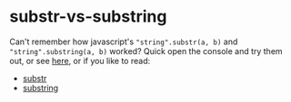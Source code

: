 # substr-vs-substring

Can't remember how javascript's `"string".substr(a, b)` and `"string".substring(a, b)` worked? Quick open the console and
try them out, or see [here](https://tipdbmp.github.io/substr-vs-substring/), or if you like to read:

* [substr](https://developer.mozilla.org/en-US/docs/Web/JavaScript/Reference/Global_Objects/String/substr)
* [substring](https://developer.mozilla.org/en-US/docs/Web/JavaScript/Reference/Global_Objects/String/substring)
